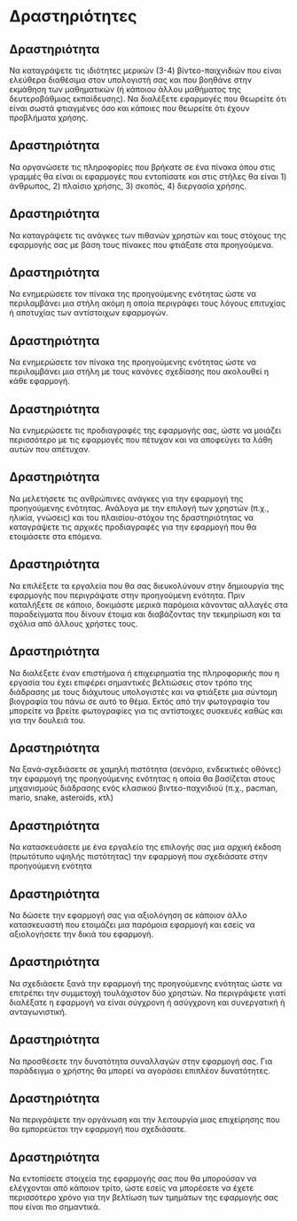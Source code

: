 
# Δραστηριότητες

## Δραστηριότητα
Να καταγράψετε τις ιδιότητες μερικών (3-4) βίντεο-παιχνιδιών που είναι ελεύθερα διαθέσιμα στον υπολογιστή σας και που βοηθάνε στην εκμάθηση των μαθηματικών (ή κάποιου άλλου μαθήματος της δευτεροβάθμιας εκπαίδευσης). Να διαλέξετε εφαρμογές που θεωρείτε ότι είναι σωστά φτιαγμένες όσο και κάποιες που θεωρείτε ότι έχουν προβλήματα χρήσης.

## Δραστηριότητα
Να οργανώσετε τις πληροφορίες που βρήκατε σε ένα πίνακα όπου στις γραμμές θα είναι οι εφαρμογές που εντοπίσατε και στις στήλες θα είναι 1) άνθρωπος, 2) πλαίσιο χρήσης, 3) σκοπός, 4) διεργασία χρήσης.

## Δραστηριότητα
Να καταγράψετε τις ανάγκες των πιθανών χρηστών και τους στόχους της εφαρμογής σας με βάση τους πίνακες που φτιάξατε στα προηγούμενα.

## Δραστηριότητα
Να ενημερώσετε τον πίνακα της προηγούμενης ενότητας ώστε να περιλαμβάνει μια στήλη ακόμη η οποία περιγράφει τους λόγους επιτυχίας ή αποτυχίας των αντίστοιχων εφαρμογών.

## Δραστηριότητα
Να ενημερώσετε τον πίνακα της προηγούμενης ενότητας ώστε να περιλαμβάνει μια στήλη με τους κανόνες σχεδίασης που ακολουθεί η κάθε εφαρμογή.

## Δραστηριότητα
Να ενημερώσετε τις προδιαγραφές της εφαρμογής σας, ώστε να μοιάζει περισσότερο με τις εφαρμογές που πέτυχαν και να αποφεύγει τα λάθη αυτών που απέτυχαν.

## Δραστηριότητα
Να μελετήσετε τις ανθρώπινες ανάγκες για την εφαρμογή της προηγούμενης ενότητας. Ανάλογα με την επιλογή των χρηστών (π.χ., ηλικία, γνώσεις) και του πλαισίου-στόχου της δραστηριότητας να καταγράψετε τις αρχικές προδιαγραφές για την εφαρμογή που θα ετοιμάσετε στα επόμενα.

## Δραστηριότητα
Να επιλέξετε τα εργαλεία που θα σας διευκολύνουν στην δημιουργία της εφαρμογής που περιγράψατε στην προηγούμενη ενότητα. Πριν καταλήξετε σε κάποιο, δοκιμάστε μερικά παρόμοια κάνοντας αλλαγές στα παραδείγματα που δίνουν έτοιμα και διαβάζοντας την τεκμηρίωση και τα σχόλια από άλλους χρήστες τους.

## Δραστηριότητα
Να διαλέξετε έναν επιστήμονα ή επιχειρηματία της πληροφορικής που η εργασία του έχει επιφέρει σημαντικές βελτιώσεις στον τρόπο της διάδρασης με τους διάχυτους υπολογιστές και να φτιάξετε μια σύντομη βιογραφία του πάνω σε αυτό το θέμα. Εκτός από την φωτογραφία του μπορείτε να βρείτε φωτογραφίες για τις αντίστοιχες συσκευές καθώς και για την δουλειά του.

## Δραστηριότητα
Να ξανά-σχεδιάσετε σε χαμηλή πιστότητα (σενάριο, ενδεικτικές οθόνες) την εφαρμογή της προηγούμενης ενότητας η οποία θα βασίζεται στους μηχανισμούς διάδρασης ενός κλασικού βιντεο-παχνιδιού (π.χ., pacman, mario, snake, asteroids, κτλ)

## Δραστηριότητα
Να κατασκευάσετε με ένα εργαλείο της επιλογής σας μια αρχική έκδοση (πρωτότυπο υψηλής πιστότητας) την εφαρμογή που σχεδιάσατε στην προηγούμενη ενότητα

## Δραστηριότητα
Να δώσετε την εφαρμογή σας για αξιολόγηση σε κάποιον άλλο κατασκευαστή που ετοιμάζει μια παρόμοια εφαρμογή και εσείς να αξιολογήσετε την δικιά του εφαρμογή.

## Δραστηριότητα
Να σχεδιάσετε ξανά την εφαρμογή της προηγούμενης ενότητας ώστε να επιτρέπει την συμμετοχή τουλάχιστον δύο χρηστών. Να περιγράψετε γιατί διαλέξατε η εφαρμογή να είναι σύγχρονη ή ασύγχρονη και συνεργατική ή ανταγωνιστική.

## Δραστηριότητα
Να προσθέσετε την δυνατότητα συναλλαγών στην εφαρμογή σας. Για παράδειγμα ο χρήστης θα μπορεί να αγοράσει επιπλέον δυνατότητες.

## Δραστηριότητα
Να περιγράψετε την οργάνωση και την λειτουργία μιας επιχείρησης που θα εμπορεύεται την εφαρμογή που σχεδιάσατε.

## Δραστηριότητα
Να εντοπίσετε στοιχεία της εφαρμογής σας που θα μπορούσαν να ελέγχονται από κάποιον τρίτο, ώστε εσείς να μπορέσετε να έχετε περισσότερο χρόνο για την βελτίωση των τμημάτων της εφαρμογής σας που είναι πιο σημαντικά.
